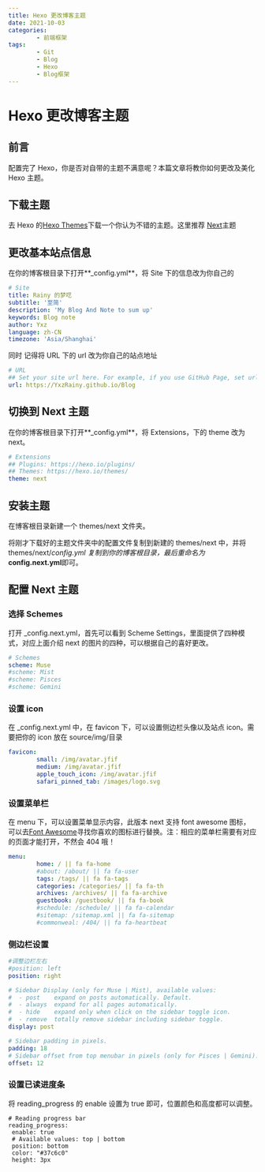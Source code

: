 ```yaml
---
title: Hexo 更改博客主题
date: 2021-10-03
categories:
        - 前端框架
tags:
        - Git
        - Blog
        - Hexo
        - Blog框架
---
```


# Hexo 更改博客主题

## 前言

配置完了 Hexo，你是否对自带的主题不满意呢？本篇文章将教你如何更改及美化 Hexo 主题。

## 下载主题

去 Hexo 的[Hexo Themes](https://hexo.io/themes/)下载一个你认为不错的主题。这里推荐 [Next](https://github.com/next-theme/hexo-theme-next)主题


## 更改基本站点信息

在你的博客根目录下打开**\_config.yml**，将 Site 下的信息改为你自己的

```yaml
# Site
title: Rainy 的梦呓
subtitle: '至简'
description: 'My Blog And Note to sum up'
keywords: Blog note
author: Yxz
language: zh-CN
timezone: 'Asia/Shanghai'
```

同时 记得将 URL 下的 url 改为你自己的站点地址

```yaml
# URL
## Set your site url here. For example, if you use GitHub Page, set url as 'https://username.github.io/project'
url: https://YxzRainy.github.io/Blog
```

## 切换到 Next 主题

在你的博客根目录下打开**\_config.yml**，将 Extensions，下的 theme 改为 next。

```yaml
# Extensions
## Plugins: https://hexo.io/plugins/
## Themes: https://hexo.io/themes/
theme: next
```

## 安装主题

在博客根目录新建一个 themes/next 文件夹。

将刚才下载好的主题文件夹中的配置文件复制到新建的 themes/next 中，并将 themes/next/_config.yml 复制到你的博客根目录，最后重命名为_**config.next.yml**即可。

## 配置 Next 主题

### 选择 Schemes

打开 \_config.next.yml，首先可以看到 Scheme Settings，里面提供了四种模式，对应上面介绍 next 的图片的四种，可以根据自己的喜好更改。

```yaml
# Schemes
scheme: Muse
#scheme: Mist
#scheme: Pisces
#scheme: Gemini
```

### 设置 icon

在 \_config.next.yml 中，在 favicon 下，可以设置侧边栏头像以及站点 icon。需要把你的 icon 放在 source/img/目录

```yaml
favicon:
        small: /img/avatar.jfif
        medium: /img/avatar.jfif
        apple_touch_icon: /img/avatar.jfif
        safari_pinned_tab: /images/logo.svg
```

### 设置菜单栏

在 menu 下，可以设置菜单显示内容，此版本 next 支持 font awesome 图标，可以去[Font Awesome](https://fontawesome.com/)寻找你喜欢的图标进行替换。注：相应的菜单栏需要有对应的页面才能打开，不然会 404 哦！

```yaml
menu:
        home: / || fa fa-home
        #about: /about/ || fa fa-user
        tags: /tags/ || fa fa-tags
        categories: /categories/ || fa fa-th
        archives: /archives/ || fa fa-archive
        guestbook: /guestbook/ || fa fa-book
        #schedule: /schedule/ || fa fa-calendar
        #sitemap: /sitemap.xml || fa fa-sitemap
        #commonweal: /404/ || fa fa-heartbeat
```

### 侧边栏设置

```yaml
#调整边栏左右
#position: left
position: right

# Sidebar Display (only for Muse | Mist), available values:
#  - post    expand on posts automatically. Default.
#  - always  expand for all pages automatically.
#  - hide    expand only when click on the sidebar toggle icon.
#  - remove  totally remove sidebar including sidebar toggle.
display: post

# Sidebar padding in pixels.
padding: 18
# Sidebar offset from top menubar in pixels (only for Pisces | Gemini).
offset: 12
```

### 设置已读进度条

将 reading_progress 的 enable 设置为 true 即可，位置颜色和高度都可以调整。

```
# Reading progress bar
reading_progress:
 enable: true
 # Available values: top | bottom
 position: bottom
 color: "#37c6c0"
 height: 3px

```

